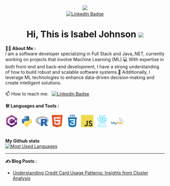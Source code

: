 <div id="header" align="center">
  <img src="https://media.giphy.com/media/L1R1tvI9svkIWwpVYr/giphy.gif" width="200"/>
</div>
<div id="badges" align="center">
  <a href="https://www.linkedin.com/in/isabeljohnson06">
    <img src="https://img.shields.io/badge/LinkedIn-blue?style=for-the-badge&logo=linkedin&logoColor=white" alt="LinkedIn Badge"/>
  </a>
</div>
<h1 align="center">Hi, This is Isabel Johnson <img src="https://media.giphy.com/media/hvRJCLFzcasrR4ia7z/giphy.gif" width="40"></h1>

**👩‍💻  About Me :**
<br/>
I am a software developer specializing in Full Stack and Java,.NET, currently working on projects that involve Machine Learning (ML).💻 With expertise in both front-end and back-end development, I have a strong understanding of how to build robust and scalable software systems.🧠 Additionally, I leverage ML technologies to enhance data-driven decision-making and create intelligent solutions.
<br />
<br/>
📫 How to reach me: &nbsp; [![Linkedin Badge](https://img.shields.io/badge/-johnson-blue?style=flat&logo=Linkedin&logoColor=white)](https://www.linkedin.com/in/isabeljohnson06)

**🛠  Languages and Tools :**
<br/>
<div>
  <img src="https://github.com/devicons/devicon/blob/master/icons/csharp/csharp-original.svg"  title="C#" alt="C#" width="40" height="40"/>&nbsp;
  <img src="https://github.com/devicons/devicon/blob/master/icons/python/python-original.svg"  title="Python" alt="Python" width="40" height="40"/>&nbsp;
  <img src="https://github.com/devicons/devicon/blob/master/icons/r/r-original.svg"  title="R" alt="R" width="40" height="40"/>&nbsp;
  <img src="https://github.com/devicons/devicon/blob/master/icons/html5/html5-original.svg" title="HTML5" alt="HTML" width="40" height="40"/>&nbsp;
  <img src="https://github.com/devicons/devicon/blob/master/icons/css3/css3-plain-wordmark.svg"  title="CSS3" alt="CSS" width="40" height="40"/>&nbsp;
  <img src="https://github.com/devicons/devicon/blob/master/icons/javascript/javascript-original.svg" title="JavaScript" alt="JavaScript" width="40" height="40"/>&nbsp;
  <img src="https://github.com/devicons/devicon/blob/master/icons/react/react-original-wordmark.svg" title="React" alt="React" width="40" height="40"/>&nbsp;
  <img src="https://github.com/devicons/devicon/blob/master/icons/mysql/mysql-original-wordmark.svg" title="MySQL"  alt="MySQL" width="40" height="40"/>&nbsp;
</div>
<br/>

**My Github stats**
<br/>
[![Most Used Languages](https://github-readme-stats.vercel.app/api/top-langs/?username=isabeljohnson001&layout=compact)](https://github.com/isabeljohnson001/github-readme-stats)

-----

**✍️ Blog Posts :**

- [Understanding Credit Card Usage Patterns: Insights from Cluster Analysis](https://medium.com/@isabeljohnson06/understanding-credit-card-usage-patterns-insights-from-cluster-analysis-66761a3da9a2)



